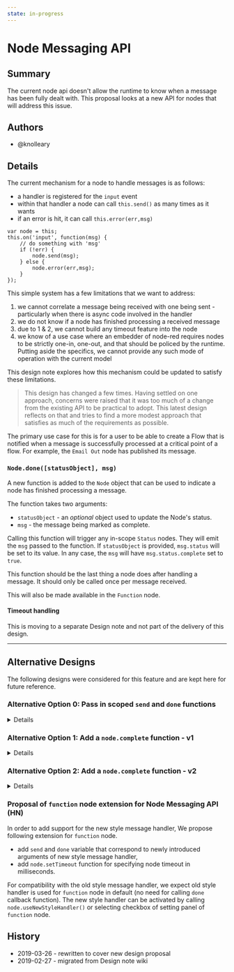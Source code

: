 ```yaml
---
state: in-progress
---
```


# Node Messaging API

## Summary

The current node api doesn't allow the runtime to know when a message has
been fully dealt with. This proposal looks at a new API for nodes that will
address this issue.

## Authors

 - @knolleary

## Details

The current mechanism for a node to handle messages is as follows:

 - a handler is registered for the `input` event
 - within that handler a node can call `this.send()` as many times as it wants
 - if an error is hit, it can call `this.error(err,msg)`

```
var node = this;
this.on('input', function(msg) {
    // do something with 'msg'
    if (!err) {
        node.send(msg);
    } else {
        node.error(err,msg);
    }
});
```

This simple system has a few limitations that we want to address:

 1. we cannot correlate a message being received with one being sent - particularly when there is async code involved in the handler
 2. we do not know if a node has finished processing a received message
 3. due to 1 & 2, we cannot build any timeout feature into the node
 4. we know of a use case where an embedder of node-red requires nodes to be strictly one-in, one-out, and that should be policed by the runtime. Putting aside the specifics, we cannot provide any such mode of operation with the current model

This design note explores how this mechanism could be updated to satisfy these limitations.

> This design has changed a few times. Having settled on one approach, concerns
> were raised that it was too much of a change from the existing API to be
> practical to adopt. This latest design reflects on that and tries to find
> a more modest approach that satisfies as much of the requirements as possible.

The primary use case for this is for a user to be able to create a Flow that is
notified when a message is successfully processed at a critical point of a flow.
For example, the `Email Out` node has published its message.

### `Node.done([statusObject], msg)`

A new function is added to the `Node` object that can be used to indicate a node
has finished processing a message.

The function takes two arguments:

 - `statusObject` - an _optional_ object used to update the Node's status.
 - `msg` - the message being marked as complete.

Calling this function will trigger any in-scope `Status` nodes. They will emit
the `msg` passed to the function. If `statusObject` is provided, `msg.status` will
be set to its value. In any case, the `msg` will have `msg.status.complete` set
to `true`.

This function should be the last thing a node does after handling a message. It
should only be called once per message received.

This will also be made available in the `Function` node.

#### Timeout handling

This is moving to a separate Design note and not part of the delivery of this
design.

---

## Alternative Designs

The following designs were considered for this feature and are kept here for
future reference.

### Alternative Option 0: Pass in scoped `send` and `done` functions

<details>

If the event handler is registered with three arguments, the runtime will pass in functions that should be used to send or mark the msg as handled.

```
this.on('input', function(msg, send, done) {
    // do something with 'msg'
    if (!err) {
        // send can be called as many time as needed (including not at all)
        send(msg);
        send(msg);
        send(msg);
        // Once complete, done is called
        done();
    } else {
        // If an error occurs, call done providing the error.
        done(err);
    }
});
```

The `done` function takes two arguments: `done(error, message)`.


Usage            | Meaning
-----------------|------------
`done()`         | success. Any `success` node targeting this node will be triggered using the original msg
`done(null,msg)` | success. Any `success` node targeting this node will be triggered using the provided msg
`done(err)`      | failure. Any `catch` node targeting this node will be triggered using the original msg
`done(err,msg)`  | failure. Any `catch` node targeting this node will be triggered using the provided msg



 - a new node will be added to compliment the `Catch` node that can be used to trigger a flow when a node finished processing a message. It's current name is the `Success` node - but it needs to change.
 - this feels the most 'node.js-like'. The presence of a `done` callback is familiar to many apis.
 - the functions can be scoped to the received message so the node does not need to provide the message back
 - the runtime can tell if the handler expects these extra arguments or not, so can adapt its behaviour to match
 - `node.send` should not be used in this case as its use will stop the runtime from being able to correlate message received with message sent. We _probably_ won't enforce this - tbd.
 - `node.error` can still be used as a handler may need to log multiple errors before completing.

> (HN): According to the discussion held on May 17th,
>       if `send` and `done` is omitted from the handler arguments (i.e. original form of handler is used), `done` is implicitly called after callback execution.

**What if `done` is never called?** - If a handler is registered that takes the `send` and `done` arguments, the runtime requires it to eventually call `done` for each message received. Not calling `done` should be considered a bug with the node implementation. The question is what happens if it doesn't get called.

The easy option is to do nothing. But that will allow buggy implementations to exist, so we should avoid this option.

The right approach will be to timeout the function. A timeout would be considered an error and logged as such. The runtime will set a default timeout of **30 seconds (TBD)**. A node will be able to set its own timeout value by setting a property on itself (`this.TIMEOUT = 60000` (TBD)). This also allows a future extension where a user can set custom timeout values per node in the editor (but this proposal does not extend that far today).

> (HN): According to the discussion held on May 17th,
>       fixed timeout value may lead to unpredictable behavior of flows because execution time and order may vary for each execution.  So, we make default timeout behavior of nodes off and add allow specifying timeout of each node independently using new API, say `node.setTimeout(<value>)`.  Global setting of timeout, e.g. `RED.setNodeTimeout(<value>)`, is also useful.

**What if a node that has been timed out then wakes up and calls `done` or `send`?** - should the runtime then block a timed out node from calling `send` or `done` (at least... prevent any messages it then sends from being passed on? I can see use cases for both allowing the message to pass on and for stopping it. Does this need to be a per-node policy? Or a choice made in the editor? Hmmm.

> (HN): According to the discussion held on May 17th,
>       correct handling of early timeout of node is different for each flow.  So, we assume timeout of a node throws exception and can be caught by `catch` node.

> (HN): Note: Because processing of `send` and `done` is on critical path of node processing, we must take care of reducing their execution overhead on implementation.

</details>

### Alternative Option 1: Add a `node.complete` function - v1

<details>

The first proposal is to add a new function to the Node object that can be called when a node has finished handling a message.

```
this.on('input', function(msg) {
    // do something with 'msg'
    if (!err) {
        node.send(msg);
    } else {
        node.error(err,msg);
    }
    node.done(null,msg);
});
```

 - this relies on the user passing msg through - something that could be a source of programming error.
 - it would need clear semantics over when it was called and how it relates to `node.error`.

</details>

### Alternative Option 2: Add a `node.complete` function - v2

<details>

The second proposal is similar to the first, but the `complete` function can also be used to indicate a failure:

```
this.on('input', function(msg) {
    // do something with 'msg'
    if (!err) {
        node.send(msg);
        node.complete(msg, null, msg);
    } else {
        // Log the error, but don't provide the msg obj here
        node.error(err);
        // Provide the err - which will trigger any Catch nodes
        node.complete(msg,err);
    }
});
```

 - this relies on the user passing msg through - something that could be a source of programming error.
 - it would need clear semantics over when it was called and how it relates to `node.error`.

</details>


### Proposal of `function` node extension for Node Messaging API (HN)

In order to add support for the new style message handler, We propose following extension for `function` node.

- add `send` and `done` variable that correspond to newly introduced arguments of new style message handler,
- add `node.setTimeout` function for specifying node timeout in milliseconds.

For compatibility with the old style message handler, we expect old style handler is used for `function` node in default (no need for calling `done` callback function).
The new style handler can be activated by calling `node.useNewStyleHandler()` or selecting checkbox of setting panel of `function` node.

## History

  - 2019-03-26 - rewritten to cover new design proposal
  - 2019-02-27 - migrated from Design note wiki
